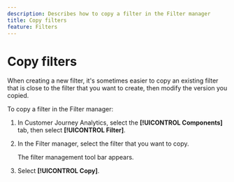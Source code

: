 ```yaml
---
description: Describes how to copy a filter in the Filter manager
title: Copy filters
feature: Filters
---
```

# Copy filters

When creating a new filter, it's sometimes easier to copy an existing filter that is close to the filter that you want to create, then modify the version you copied.

To copy a filter in the Filter manager:

1. In Customer Journey Analytics, select the **[!UICONTROL Components]** tab, then select **[!UICONTROL Filter]**. 

1. In the Filter manager, select the filter that you want to copy. 

   The filter management tool bar appears.

1. Select **[!UICONTROL Copy]**.